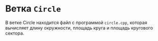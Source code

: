 # Ветка `Circle`
В ветке Circle находится файл с программой `circle.cpp`, которая вычисляет длину окружности, площадь круга и площадь кругового сектора.
